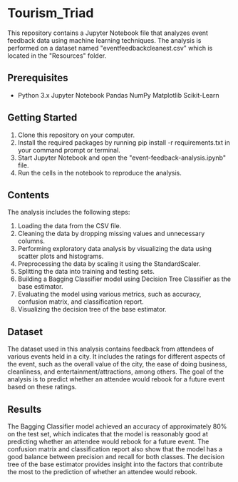 # Tourism_Triad
This repository contains a Jupyter Notebook file that analyzes event feedback data using machine learning techniques. The analysis is performed on a dataset named "eventfeedbackcleanest.csv" which is located in the "Resources" folder.

## Prerequisites
* Python 3.x
Jupyter Notebook
Pandas
NumPy
Matplotlib
Scikit-Learn

## Getting Started
1. Clone this repository on your computer.
2. Install the required packages by running pip install -r requirements.txt in your command prompt or terminal.
3. Start Jupyter Notebook and open the "event-feedback-analysis.ipynb" file.
4. Run the cells in the notebook to reproduce the analysis.

## Contents
The analysis includes the following steps:

1. Loading the data from the CSV file.
2. Cleaning the data by dropping missing values and unnecessary columns.
3. Performing exploratory data analysis by visualizing the data using scatter plots and histograms.
4. Preprocessing the data by scaling it using the StandardScaler.
5. Splitting the data into training and testing sets.
6. Building a Bagging Classifier model using Decision Tree Classifier as the base estimator.
7. Evaluating the model using various metrics, such as accuracy, confusion matrix, and classification report.
8. Visualizing the decision tree of the base estimator.

## Dataset

The dataset used in this analysis contains feedback from attendees of various events held in a city. It includes the ratings for different aspects of the event, such as the overall value of the city, the ease of doing business, cleanliness, and entertainment/attractions, among others. The goal of the analysis is to predict whether an attendee would rebook for a future event based on these ratings.

## Results

The Bagging Classifier model achieved an accuracy of approximately 80% on the test set, which indicates that the model is reasonably good at predicting whether an attendee would rebook for a future event. The confusion matrix and classification report also show that the model has a good balance between precision and recall for both classes. The decision tree of the base estimator provides insight into the factors that contribute the most to the prediction of whether an attendee would rebook.
